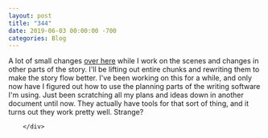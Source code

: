 ```yaml
---
layout: post
title: "344"
date: 2019-06-03 00:00:00 -700
categories: Blog
---
```


<div class="blog-content">
				<div class="paragraph">A lot of small changes <a href="../story-007---unfinished.html" target="_blank">over here</a> while I work on the scenes and changes in other parts of the story. I'll be lifting out entire chunks and rewriting them to make the story flow better. I've been working on this for a while, and only now have I figured out how to use the planning parts of the writing software I'm using. Just been scratching all my plans and ideas down in another document until now. They actually have tools for that sort of thing, and it turns out they work pretty well. Strange?</div>

		</div>
        